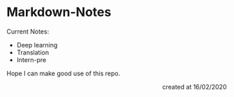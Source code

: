 # Markdown-Notes
Current Notes:

* Deep learning
* Translation
* Intern-pre



Hope I can make good use of this repo.

<p align="right">created at 16/02/2020</p>

